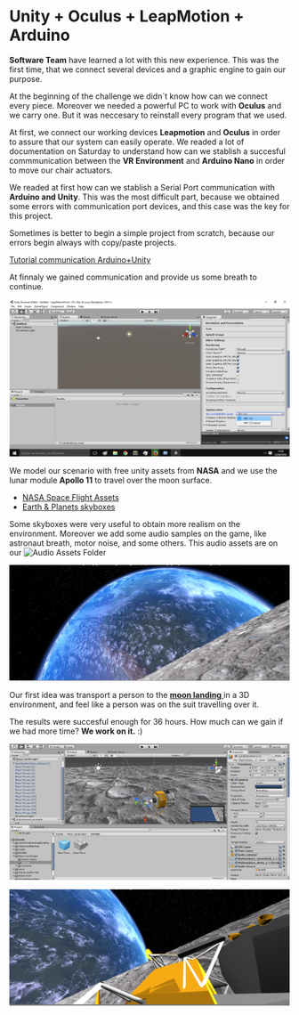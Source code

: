 # Unity + Oculus + LeapMotion + Arduino

<b>Software Team</b> have learned a lot with this new experience. This was the first time, that we connect several devices and a graphic engine to gain our purpose.

At the beginning of the challenge we didn´t know how can we connect every piece. Moreover we needed a powerful PC to work with <b>Oculus</b> and we carry one. But it was neccesary to reinstall every program that we used.

At first, we connect our working devices <b>Leapmotion</b> and <b>Oculus</b> in order to assure that our system can easily operate.
We readed a lot of documentation on Saturday to understand how can we stablish a succesful commmunication between the <b>VR Environment</b> and <b>Arduino Nano</b> in order to move our chair actuators.

We readed at first how can we stablish a Serial Port communication with <b>Arduino and Unity</b>. This was the most difficult part, because we obtained some errors with communication port devices, and this case was the key for this project.

Sometimes is better to begin a simple project from scratch, because our errors begin always with copy/paste projects.

<a href="http://www.alanzucconi.com/2015/10/07/how-to-integrate-arduino-with-unity/">Tutorial communication Arduino+Unity</a>

At finnaly we gained communication and provide us some breath to continue.

<p align="center">
  <img  src="Unity/images/ConfigArduinity.png" width="700"/>
</p>

We model our scenario with free unity assets from <b>NASA</b> and we use the lunar module <b>Apollo 11</b> to travel over the moon surface.
<ul>

<li><a href="https://www.assetstore.unity3d.com/en/#!/content/756">NASA Space Flight Assets</a></li>
<li><a href="https://www.assetstore.unity3d.com/en/#!/content/53752">Earth & Planets skyboxes</a></li>
</ul>

Some skyboxes were very useful to obtain more realism on the environment. Moreover we add some audio samples on the game, like astronaut breath, motor noise, and some others. 
This audio assets are on our ![Audio Assets Folder](https://github.com/dlabs-co/XSpace/tree/master/Software/Unity/AudioAssets)

<p align="center">
  <img  src="Unity/images/MoonEarth.jpg" width="700"/>
</p>

Our first idea was transport a person to the <a href="https://www.youtube.com/watch?v=sTBIr65cL_E"><b>moon landing</b> </a> in a 3D environment, and feel like a person was on the suit travelling over it.

The results were succesful enough for 36 hours. How much can we gain if we had more time? <b>We work on it.</b>   :) 

<p align="center">
  <img  src="Unity/images/unityScenario.jpg" width="700"/>
</p>

<p align="center">
  <img  src="Unity/images/LunarModule.jpg" width="700"/>
</p>
